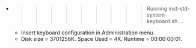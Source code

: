* >>>>>>>>> Running inst-std-system-keyboard.sh ...
  * Insert keyboard configuration in Administration menu.
  * Disk size = 3701256K. Space Used = 4K. Runtime = 00:00:00:01.
